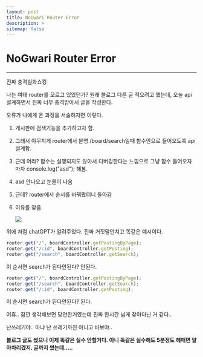 ```yaml
---
layout: post
title: NoGwari Router Error
description: >
sitemap: false
---
```


# NoGwari Router Error

---------------------

진짜 충격실화쇼킹

나는 여태 router를 모르고 있었던가? 원래 블로그 다른 글 적으려고 했는데, 오늘 api설계하면서 진짜 너무 충격받아서 글을 작성한다.

오류가 나에게 온 과정을 서술하자면 이렇다.

1. 게시판에 검색기능을 추가하고자 함.

2. 그래서 야무지게 router에서 분명 /board/search일때 함수안으로 들어오도록 api설계함.

3. 근데 어라? 함수는 실행되지도 않아서 디버깅한다는 느낌으로 그냥 함수 들어오자마자 console.log("asd"); 해봄.

4. asd 안나오고 눈물이 나옴

5. 근데? router에서 순서를 바꿔봤더니 돌아감

6. 이유를 찾음.

   

   

   ![](../../../assets/img/Project/nogwari/router.png)

위에 처럼 chatGPT가 알려주었다. 진짜 거짓말안치고 똑같은 예시이다.

```javascript
router.get("/", boardController.getPostingByPage);
router.get("/:id", boardController.getPosting);
router.get("/search", boardController.getSearch);
```

이 순서면 search가 된다안된다? 안된다.

```javascript
router.get("/", boardController.getPostingByPage);
router.get("/search", boardController.getSearch);
router.get("/:id", boardController.getPosting);
```

이 순서면 search가 된다안된다? 된다.

어휴.. 잠깐 생각해보면 당연한거였는데 진짜 한시간 넘게 찾아다닌 거 같다..

난쓰레기야.. 아냐 난 쓰레기까진 아니고 바보야..

**블로그 글도 썼으니 이제 똑같은 실수 안할거다. 아니 똑같은 실수해도 5분정도 헤매면 알아차리겠지. 글까지 썼는데.....**
